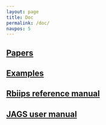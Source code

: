 ```yaml
---
layout: page
title: Doc
permalink: /doc/
navpos: 5
---
```


[Papers](/papers/)
------------

[Examples](/examples/)
--------------

[Rbiips reference manual](/rbiips_doc/)
-----------------------

[JAGS user manual](https://sourceforge.net/projects/mcmc-jags/files/Manuals/4.x/jags_user_manual.pdf/download)
-----------------
